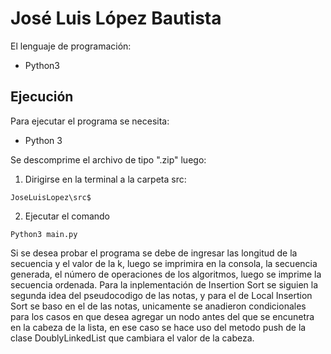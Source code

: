 # José Luis López Bautista

El lenguaje de programación: 
- Python3

## Ejecución
Para ejecutar el programa se necesita:
- Python 3

Se descomprime el archivo de tipo ".zip" luego:
1. Dirigirse en la terminal a la carpeta src: 
```
JoseLuisLopez\src$
```
2. Ejecutar el comando 
```
Python3 main.py
```

Si se desea probar el programa se debe de ingresar las longitud de la secuencia y el valor de la k, luego se imprimira en la 
consola, la secuencia generada, el número de operaciones de los algoritmos, luego se imprime la secuencia ordenada. Para la 
inplementación de Insertion Sort se siguien la segunda idea del pseudocodigo de las notas, y para el de Local Insertion Sort se 
baso en el de las notas, unicamente se anadieron condicionales para los casos en que desea agregar un nodo antes del que se 
encunetra en la cabeza de la lista, en ese caso se hace uso del metodo push de la clase DoublyLinkedList que cambiara el valor 
de la cabeza.